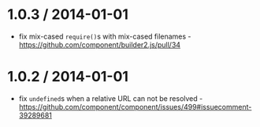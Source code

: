 
1.0.3 / 2014-01-01
==================

 * fix mix-cased `require()`s with mix-cased filenames - https://github.com/component/builder2.js/pull/34

1.0.2 / 2014-01-01
==================

 * fix `undefined`s when a relative URL can not be resolved - https://github.com/component/component/issues/499#issuecomment-39289681
